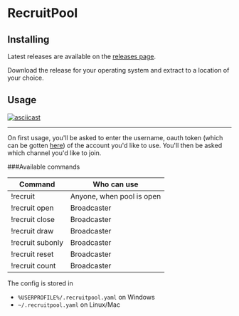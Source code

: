 # RecruitPool

## Installing
Latest releases are available on the [releases page](https://github.com/SeanLatimer/RecruitPool/releases).

Download the release for your operating system and extract to a location of your choice.

## Usage

[![asciicast](https://asciinema.org/a/qDpHCoH3xtJjtBb1eqZNYoZtg.png)](https://asciinema.org/a/qDpHCoH3xtJjtBb1eqZNYoZtg)

---
On first usage, you'll be asked to enter the username, oauth token (which can be gotten [here](https://twitchapps.com/tmi/)) of the account you'd like to use. You'll then be asked which channel you'd like to join.

###Available commands

| Command          	| Who can use
|------------------	|---------------------------
| !recruit         	| Anyone, when pool is open
| !recruit open    	| Broadcaster
| !recruit close   	| Broadcaster
| !recruit draw    	| Broadcaster
| !recruit subonly 	| Broadcaster
| !recruit reset   	| Broadcaster
| !recruit count    | Broadcaster

The config is stored in
* `%USERPROFILE%/.recruitpool.yaml` on Windows
* `~/.recruitpool.yaml` on Linux/Mac
